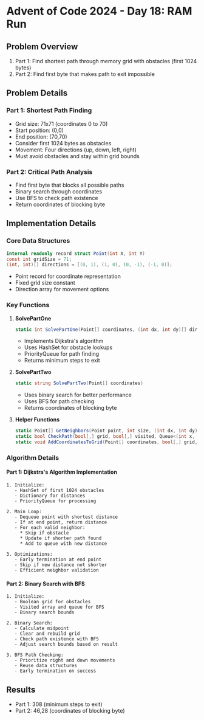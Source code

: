 # Advent of Code 2024 - Day 18: RAM Run

## Problem Overview
1. Part 1: Find shortest path through memory grid with obstacles (first 1024 bytes)
2. Part 2: Find first byte that makes path to exit impossible

## Problem Details

### Part 1: Shortest Path Finding
- Grid size: 71x71 (coordinates 0 to 70)
- Start position: (0,0)
- End position: (70,70)
- Consider first 1024 bytes as obstacles
- Movement: Four directions (up, down, left, right)
- Must avoid obstacles and stay within grid bounds

### Part 2: Critical Path Analysis
- Find first byte that blocks all possible paths
- Binary search through coordinates
- Use BFS to check path existence
- Return coordinates of blocking byte

## Implementation Details

### Core Data Structures

```csharp
internal readonly record struct Point(int X, int Y)
const int gridSize = 71;
(int, int)[] directions = [(0, 1), (1, 0), (0, -1), (-1, 0)];
```
- Point record for coordinate representation
- Fixed grid size constant
- Direction array for movement options

### Key Functions

1. **SolvePartOne**
    ```csharp
    static int SolvePartOne(Point[] coordinates, (int dx, int dy)[] dirs)
    ```
    - Implements Dijkstra's algorithm
    - Uses HashSet for obstacle lookups
    - PriorityQueue for path finding
    - Returns minimum steps to exit

2. **SolvePartTwo**
    ```csharp
    static string SolvePartTwo(Point[] coordinates)
    ```
    - Uses binary search for better performance
    - Uses BFS for path checking
    - Returns coordinates of blocking byte

3. **Helper Functions**
    ```csharp
    static Point[] GetNeighbors(Point point, int size, (int dx, int dy)[] dirs)
    static bool CheckPath(bool[,] grid, bool[,] visited, Queue<(int x, int y)> queue, int size)
    static void AddCoordinatesToGrid(Point[] coordinates, bool[,] grid, int start, int end, int size)
    ```

### Algorithm Details

#### Part 1: Dijkstra's Algorithm Implementation
```
1. Initialize:
   - HashSet of first 1024 obstacles
   - Dictionary for distances
   - PriorityQueue for processing

2. Main Loop:
   - Dequeue point with shortest distance
   - If at end point, return distance
   - For each valid neighbor:
     * Skip if obstacle
     * Update if shorter path found
     * Add to queue with new distance

3. Optimizations:
   - Early termination at end point
   - Skip if new distance not shorter
   - Efficient neighbor validation
```

#### Part 2: Binary Search with BFS
```
1. Initialize:
   - Boolean grid for obstacles
   - Visited array and queue for BFS
   - Binary search bounds

2. Binary Search:
   - Calculate midpoint
   - Clear and rebuild grid
   - Check path existence with BFS
   - Adjust search bounds based on result

3. BFS Path Checking:
   - Prioritize right and down movements
   - Reuse data structures
   - Early termination on success
```

## Results
- Part 1: 308 (minimum steps to exit)
- Part 2: 46,28 (coordinates of blocking byte)